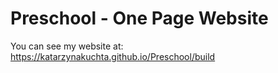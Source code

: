 # Preschool - One Page Website

You can see my website at: https://katarzynakuchta.github.io/Preschool/build

